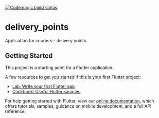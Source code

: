 [![Codemagic build status](https://api.codemagic.io/apps/5d3318fec00ef2000ab2aa4c/5d3318fec00ef2000ab2aa4b/status_badge.svg)](https://codemagic.io/apps/5d3318fec00ef2000ab2aa4c/5d3318fec00ef2000ab2aa4b/latest_build)

# delivery_points

Application for couriers - delivery points.

## Getting Started

This project is a starting point for a Flutter application.

A few resources to get you started if this is your first Flutter project:

- [Lab: Write your first Flutter app](https://flutter.dev/docs/get-started/codelab)
- [Cookbook: Useful Flutter samples](https://flutter.dev/docs/cookbook)

For help getting started with Flutter, view our
[online documentation](https://flutter.dev/docs), which offers tutorials,
samples, guidance on mobile development, and a full API reference.
